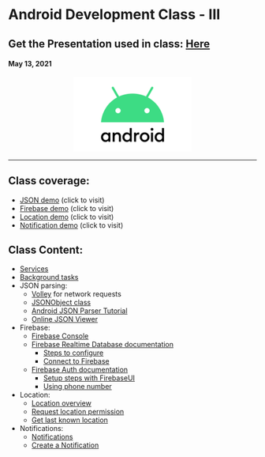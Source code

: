 # Android Development Class - III

## Get the Presentation used in class: [Here](Android_Class-3.pdf)

#### May 13, 2021

<div align="center"><img src="../Android-Logo.png" alt="Android logo" height=150/></div>

<hr>

## Class coverage:

-   [JSON demo](JSONDemo) (click to visit)
-   [Firebase demo](FirebaseDemo) (click to visit)
-   [Location demo](LocationDemo) (click to visit)
-   [Notification demo](NotificationDemo) (click to visit)

## Class Content:

-   [Services](https://developer.android.com/guide/components/services)
-   [Background tasks](https://developer.android.com/guide/background)
-   JSON parsing:
    -   [Volley](https://developer.android.com/training/volley) for network requests
    -   [JSONObject class](https://developer.android.com/reference/org/json/JSONObject)
    -   [Android JSON Parser Tutorial](https://www.javatpoint.com/android-json-parsing-tutorial)
    -   [Online JSON Viewer](http://jsonviewer.stack.hu/)
-   Firebase:
    -   [Firebase Console](https://console.firebase.google.com/)
    -   [Firebase Realtime Database documentation](https://firebase.google.com/docs/database)
        -   [Steps to configure](https://firebase.google.com/docs/database/android/start)
        -   [Connect to Firebase](https://developer.android.com/studio/write/firebase)
    -   [Firebase Auth documentation](https://firebase.google.com/docs/auth)
        -   [Setup steps with FirebaseUI](https://firebase.google.com/docs/auth/android/firebaseui)
        -   [Using phone number](https://firebase.google.com/docs/auth/android/phone-auth)
-   Location:
    -   [Location overview](https://developer.android.com/training/location)
    -   [Request location permission](https://developer.android.com/training/location/permissions)
    -   [Get last known location](https://developer.android.com/training/location/retrieve-current)
-   Notifications:
    -   [Notifications](https://developer.android.com/guide/topics/ui/notifiers/notifications)
    -   [Create a Notification](https://developer.android.com/training/notify-user/build-notification)
